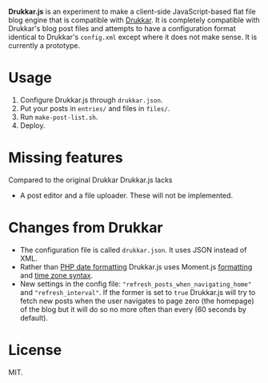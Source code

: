 **Drukkar.js** is an experiment to make a client-side JavaScript-based flat file blog engine that is compatible with [Drukkar](http://drukkar.sourceforge.net/). It is completely compatible with Drukkar's blog post files and attempts to have a configuration format identical to Drukkar's `config.xml` except where it does not make sense. It is currently a prototype.

Usage
=====

1. Configure Drukkar.js through `drukkar.json`.
2. Put your posts in `entries/` and files in `files/`.
3. Run `make-post-list.sh`.
4. Deploy.

Missing features
================

Compared to the original Drukkar Drukkar.js lacks

* A post editor and a file uploader. These will not be implemented.

Changes from Drukkar
====================

* The configuration file is called `drukkar.json`. It uses JSON instead of XML.
* Rather than [PHP date formatting](http://php.net/manual/en/function.date.php) Drukkar.js uses Moment.js [formatting](http://momentjs.com/docs/#/displaying/format/) and [time zone syntax](http://momentjs.com/docs/#/manipulating/timezone-offset/).
* New settings in the config file: `"refresh_posts_when_navigating_home"` and `"refresh_interval"`. If the former is set to `true` Drukkar.js will try to fetch new posts when the user navigates to page zero (the homepage) of the blog but it will do so no more often than every (60 seconds by default).

License
=======

MIT.
